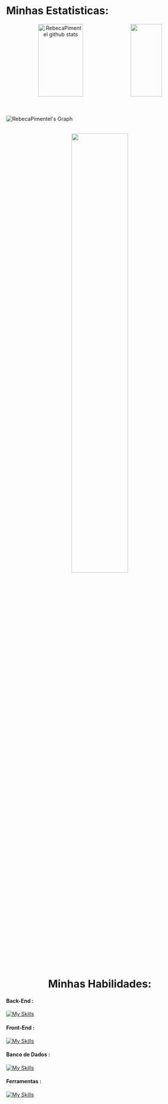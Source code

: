 <br>
 <h1> Minhas Estatisticas: </h1>


 <div align="center">  
 <img width="49%" height="195px" src="https://github-readme-stats.vercel.app/api?username=RebecaPimentel&show_icons=true&count_private=true&hide_border=true&title_color=006aff&icon_color=006aff&text_color=c9d1d9&bg_color=0d1117" alt="RebecaPimentel github stats" /> 
  <img width="41%" height="195px" src="https://github-readme-stats.vercel.app/api/top-langs/?username=RebecaPimentel&layout=compact&hide_border=true&title_color=006aff&text_color=006aff&bg_color=0d1117" />
</div>

<br></br>
![RebecaPimentel's Graph](https://github-readme-activity-graph.vercel.app/graph?username=RebecaPimentel&custom_title=RebecaPimentel%20GitHub%20Activity%20Graph&bg_color=0D1117&color=006aff&line=006aff&point=000aff&area_color=FFFFFF&title_color=FFFFFF&area=true)
<br><br>

<div  align="center" style="margin-bottom:50px">

 <img width=55% align="center"  src="https://github-readme-streak-stats.herokuapp.com?user=RebecaPimentel&theme=transparent&locale=pt_BR&date_format=n%2Fj%5B%2FY%5D&type=png](https://git.io/streak-stats)" />
 </div>


<br><br>

 <h1><center>Minhas Habilidades:</center></h1>

<h4>Back-End :</h4> 
 
[![My Skills](https://skillicons.dev/icons?i=java,nodejs)](https://skillicons.dev)

<h4>Front-End :</h4> 
 
[![My Skills](https://skillicons.dev/icons?i=js,html,css)](https://skillicons.dev)

<h4>Banco de Dados :</h4> 
 
[![My Skills](https://skillicons.dev/icons?i=mysql)](https://skillicons.dev)

<h4>Ferramentas :</h4> 
 
[![My Skills](https://skillicons.dev/icons?i=figma,eclipse,ps,replit,vscode,github,arduino)](https://skillicons.dev)
